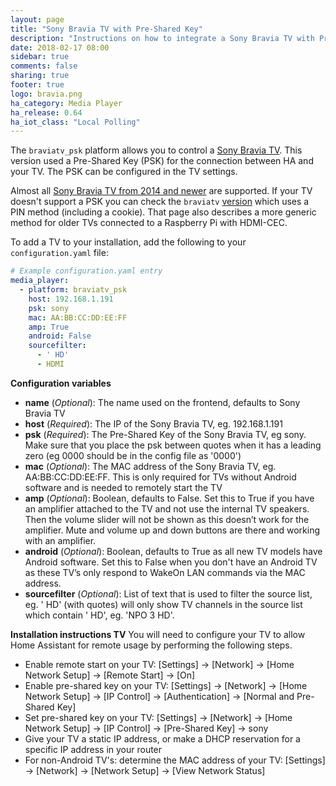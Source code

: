 ```yaml
---
layout: page
title: "Sony Bravia TV with Pre-Shared Key"
description: "Instructions on how to integrate a Sony Bravia TV with Pre-Shared Key into Home Assistant."
date: 2018-02-17 08:00
sidebar: true
comments: false
sharing: true
footer: true
logo: bravia.png
ha_category: Media Player
ha_release: 0.64
ha_iot_class: "Local Polling"
---
```


The `braviatv_psk` platform allows you to control a [Sony Bravia TV](http://www.sony.com). This version used a Pre-Shared Key (PSK) for the connection between HA and your TV. The PSK can be configured in the TV settings.

Almost all [Sony Bravia TV from 2014 and newer](http://info.tvsideview.sony.net/en_ww/home_device.html#bravia) are supported.
If your TV doesn't support a PSK you can check the `braviatv` [version](https://home-assistant.io/components/media_player.braviatv/) which uses a PIN method (including a cookie).
That page also describes a more generic method for older TVs connected to a Raspberry Pi with HDMI-CEC. 

To add a TV to your installation, add the following to your `configuration.yaml` file:

```yaml
# Example configuration.yaml entry
media_player:
  - platform: braviatv_psk
    host: 192.168.1.191
    psk: sony
    mac: AA:BB:CC:DD:EE:FF
    amp: True
    android: False
    sourcefilter:
      - ' HD'
      - HDMI
```

**Configuration variables**

- **name** (*Optional*): The name used on the frontend, defaults to Sony Bravia TV
- **host** (*Required*): The IP of the Sony Bravia TV, eg. 192.168.1.191
- **psk** (*Required*): The Pre-Shared Key of the Sony Bravia TV, eg sony. Make sure that you place the psk between quotes when it has a leading zero (eg 0000 should be in the config file as '0000')
- **mac** (*Optional*): The MAC address of the Sony Bravia TV, eg. AA:BB:CC:DD:EE:FF. This is only required for TVs without Android software and is needed to remotely start the TV
- **amp** (*Optional*): Boolean, defaults to False. Set this to True if you have an amplifier attached to the TV and not use the internal TV speakers. Then the volume slider will not be shown as this doesn’t work for the amplifier. Mute and volume up and down buttons are there and working with an amplifier.
- **android** (*Optional*): Boolean, defaults to True as all new TV models have Android software. Set this to False when you don't have an Android TV as these TV’s only respond to WakeOn LAN commands via the MAC address.
- **sourcefilter** (*Optional*): List of text that is used to filter the source list, eg. ' HD' (with quotes) will only show TV channels in the source list which contain ' HD', eg. 'NPO 3 HD'.

**Installation instructions TV**
You will need to configure your TV to allow Home Assistant for remote usage by performing the following steps.

- Enable remote start on your TV: [Settings] -> [Network] -> [Home Network Setup] -> [Remote Start] -> [On]
- Enable pre-shared key on your TV: [Settings] -> [Network] -> [Home Network Setup] -> [IP Control] -> [Authentication] -> [Normal and Pre-Shared Key]
- Set pre-shared key on your TV: [Settings] -> [Network] -> [Home Network Setup] -> [IP Control] -> [Pre-Shared Key] -> sony
- Give your TV a static IP address, or make a DHCP reservation for a specific IP address in your router
- For non-Android TV's: determine the MAC address of your TV: [Settings] -> [Network] -> [Network Setup] -> [View Network Status]
